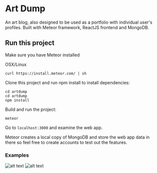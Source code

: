 # Art Dump
An art blog, also designed to be used as a portfolio with individual user's profiles. Built with Meteor framework, ReactJS frontend and MongoDB.

## Run this project

Make sure you have Meteor installed

OSX/Linux
```
curl https://install.meteor.com/ | sh
```

Clone this project and run npm install to install dependencies:
```
cd artdump
cd artdump
npm install
```

Build and run the project:
```
meteor
```

Go to ```localhost:3000``` and examine the web app.

Meteor creates a local copy of MongoDB and store the web app data in there
so feel free to create accounts to test out the features.

### Examples

![alt text](https://i.imgur.com/k2m3JBa.png)
![alt text](https://i.imgur.com/q0AZrrL.png)